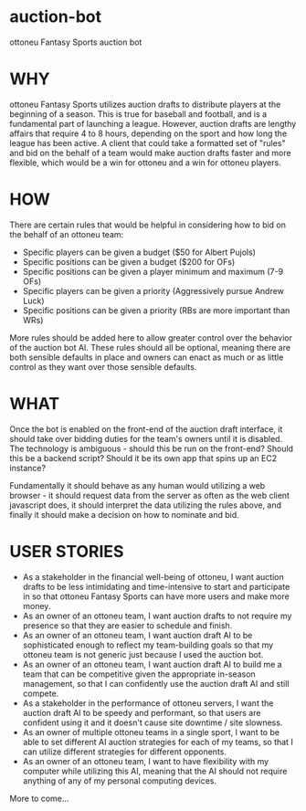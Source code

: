# auction-bot
ottoneu Fantasy Sports auction bot

# WHY

ottoneu Fantasy Sports utilizes auction drafts to distribute players at the
beginning of a season. This is true for baseball and football, and is a
fundamental part of launching a league. However, auction drafts are lengthy
affairs that require 4 to 8 hours, depending on the sport and how long the
league has been active. A client that could take a formatted set of "rules" and
bid on the behalf of a team would make auction drafts faster and more flexible,
which would be a win for ottoneu and a win for ottoneu players.

# HOW

There are certain rules that would be helpful in considering how to bid on the
behalf of an ottoneu team:

- Specific players can be given a budget ($50 for Albert Pujols)
- Specific positions can be given a budget ($200 for OFs)
- Specific positions can be given a player minimum and maximum (7-9 OFs)
- Specific players can be given a priority (Aggressively pursue Andrew Luck)
- Specific positions can be given a priority (RBs are more important than WRs)

More rules should be added here to allow greater control over the behavior of
the auction bot AI. These rules should all be optional, meaning there are both
sensible defaults in place and owners can enact as much or as little control as
they want over those sensible defaults.

# WHAT

Once the bot is enabled on the front-end of the auction draft interface, it
should take over bidding duties for the team's owners until it is disabled. The
technology is ambiguous - should this be run on the front-end? Should this be a
backend script? Should it be its own app that spins up an EC2 instance?

Fundamentally it should behave as any human would utilizing a web browser - it
should request data from the server as often as the web client javascript does,
it should interpret the data utilizing the rules above, and finally it should
make a decision on how to nominate and bid.

# USER STORIES

- As a stakeholder in the financial well-being of ottoneu, I want auction
drafts to be less intimidating and time-intensive to start and participate in so
that ottoneu Fantasy Sports can have more users and make more money.
- As an owner of an ottoneu team, I want auction drafts to not require my
presence so that they are easier to schedule and finish.
- As an owner of an ottoneu team, I want auction draft AI to be sophisticated
enough to reflect my team-building goals so that my ottoneu team is not generic
just because I used the auction bot.
- As an owner of an ottoneu team, I want auction draft AI to build me a team
that can be competitive given the appropriate in-season management, so that I
can confidently use the auction draft AI and still compete.
- As a stakeholder in the performance of ottoneu servers, I want the auction
draft AI to be speedy and performant, so that users are confident using it and
it doesn't cause site downtime / site slowness.
- As an owner of multiple ottoneu teams in a single sport, I want to be able to
set different AI auction strategies for each of my teams, so that I can utilize
different strategies for different opponents.
- As an owner of an ottoneu team, I want to have flexibility with my computer
while utilizing this AI, meaning that the AI should not require anything of any
of my personal computing devices.

More to come...